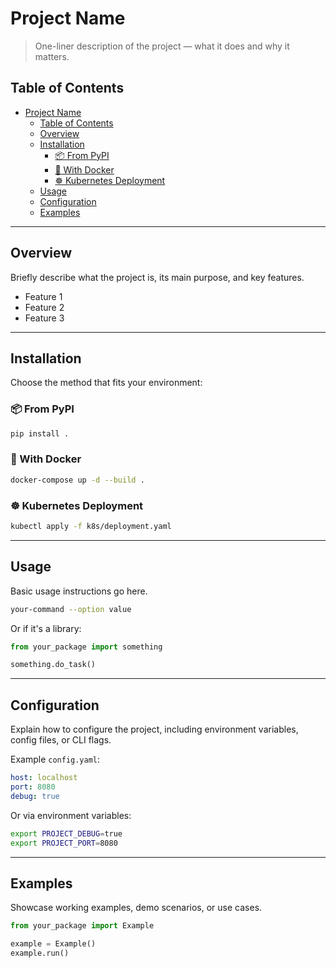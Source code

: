 # Project Name
> One-liner description of the project — what it does and why it matters.

## Table of Contents
- [Project Name](#project-name)
  - [Table of Contents](#table-of-contents)
  - [Overview](#overview)
  - [Installation](#installation)
    - [📦 From PyPI](#-from-pypi)
    - [🐳 With Docker](#-with-docker)
    - [☸️ Kubernetes Deployment](#️-kubernetes-deployment)
  - [Usage](#usage)
  - [Configuration](#configuration)
  - [Examples](#examples)

---
## Overview
Briefly describe what the project is, its main purpose, and key features.

- Feature 1
- Feature 2
- Feature 3

---
## Installation
Choose the method that fits your environment:

### 📦 From PyPI
```bash
pip install .
```

### 🐳 With Docker
```bash
docker-compose up -d --build .
```

### ☸️ Kubernetes Deployment
```bash
kubectl apply -f k8s/deployment.yaml
```

---
## Usage
Basic usage instructions go here.

```bash
your-command --option value
```

Or if it's a library:

```python
from your_package import something

something.do_task()
```

---
## Configuration
Explain how to configure the project, including environment variables, config files, or CLI flags.

Example `config.yaml`:

```yaml
host: localhost
port: 8080
debug: true
```

Or via environment variables:

```bash
export PROJECT_DEBUG=true
export PROJECT_PORT=8080
```

---
## Examples
Showcase working examples, demo scenarios, or use cases.

```python
from your_package import Example

example = Example()
example.run()
```
